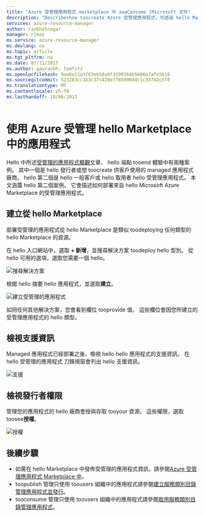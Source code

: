 ```yaml
---
title: "Azure 受管理應用程式 marketplace 中 aaaConsume |Microsoft 文件"
description: "Describeshow toocreate Azure 受管理應用程式，可透過 hello Marketplace。"
services: azure-resource-manager
author: ravbhatnagar
manager: rjmax
ms.service: azure-resource-manager
ms.devlang: na
ms.topic: article
ms.tgt_pltfrm: na
ms.date: 07/11/2017
ms.author: gauravbh; tomfitz
ms.openlocfilehash: 9ae6e11a3f63eb58a9f3199364b5606a7afe5618
ms.sourcegitcommit: 523283cc1b3c37c428e77850964dc1c33742c5f0
ms.translationtype: MT
ms.contentlocale: zh-TW
ms.lasthandoff: 10/06/2017
---
```

# <a name="consume-azure-managed-applications-in-hello-marketplace"></a>使用 Azure 受管理 hello Marketplace 中的應用程式

Hello 中所述[受管理的應用程式概觀](managed-application-overview.md)文章、 hello 端點 tooend 體驗中有兩種案例。 其中一個是 hello 發行者或想 toocreate 供客戶使用的 managed 應用程式廠商。 hello 第二個是 hello 一般客戶或 hello 取用者 hello 受管理應用程式。 本文涵蓋 hello 第二個案例。 它會描述如何部署來自 hello Microsoft Azure Marketplace 的受管理應用程式。

## <a name="create-from-hello-marketplace"></a>建立從 hello Marketplace

部署受管理的應用程式從 hello Marketplace 是類似 toodeploying 任何類型的 hello Marketplace 的資源。 

在 hello 入口網站中，選取  **+ 新增**，並搜尋解決方案 toodeploy hello 型別。 從 hello 可用的選項，選取您需要一個 hello。

![搜尋解決方案](./media/managed-application-consume-marketplace/search-apps.png)

檢閱 hello 摘要 hello 應用程式，並選取**建立**。

![建立受管理的應用程式](./media/managed-application-consume-marketplace/create-marketplace-managed-app.png)

如同任何其他解決方案，您會看到欄位 tooprovide 值。 這些欄位會因您所建立的受管理應用程式的 hello 類型。 

## <a name="view-support-information"></a>檢視支援資訊

Managed 應用程式已經部署之後，檢視 hello hello 應用程式的支援資訊。 在 hello 受管理的應用程式 刀鋒視窗會列出 hello 支援資訊。

![支援](./media/managed-application-consume-marketplace/support.png)

## <a name="view-publisher-permissions"></a>檢視發行者權限

管理您的應用程式的 hello 廠商會授與存取 tooyour 資源。 這些權限，選取 toosee**授權**。

![授權](./media/managed-application-consume-marketplace/authorizations.png)

## <a name="next-steps"></a>後續步驟

* 如需在 hello Marketplace 中發佈受管理的應用程式資訊，請參閱[Azure 受管理應用程式 Marketplace 中](managed-application-author-marketplace.md)。
* toopublish 管理只使用 toousers 組織中的應用程式請參閱[建立服務類別目錄管理應用程式並發行](managed-application-publishing.md)。
* tooconsume 管理只使用 toousers 組織中的應用程式請參閱[取用服務類別目錄管理應用程式](managed-application-consumption.md)。
